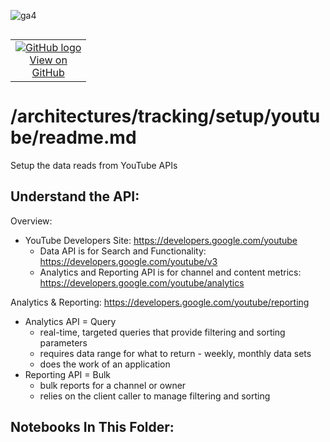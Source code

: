 ![ga4](https://www.google-analytics.com/collect?v=2&tid=G-6VDTYWLKX6&cid=1&en=page_view&sid=1&dl=statmike%2Fvertex-ai-mlops%2Farchitectures%2Ftracking%2Fsetup%2Fyoutube&dt=readme.md)
<!--- header table --->
<table align="left">     
  <td style="text-align: center">
    <a href="https://github.com/statmike/vertex-ai-mlops/blob/main/architectures/tracking/setup/youtube/readme.md">
      <img src="https://cloud.google.com/ml-engine/images/github-logo-32px.png" alt="GitHub logo">
      <br>View on<br>GitHub
    </a>
  </td>
</table><br/><br/><br/><br/>

---
# /architectures/tracking/setup/youtube/readme.md

Setup the data reads from YouTube APIs

## Understand the API:
Overview:
- YouTube Developers Site: https://developers.google.com/youtube
    - Data API is for Search and Functionality: https://developers.google.com/youtube/v3
    - Analytics and Reporting API is for channel and content metrics: https://developers.google.com/youtube/analytics

Analytics & Reporting: https://developers.google.com/youtube/reporting
- Analytics API = Query
    - real-time, targeted queries that provide filtering and sorting parameters
    - requires data range for what to return - weekly,  monthly data sets
    - does the work of an application
- Reporting API = Bulk
    - bulk reports for a channel or owner
    - relies on the client caller to manage filtering and sorting
    
## Notebooks In This Folder:
    
